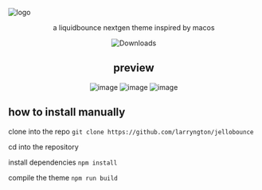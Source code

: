 ![logo](https://github.com/user-attachments/assets/1484fc10-b3e0-4dd1-b338-5a7aa97e7cdf)
<div align="center">
<p align="center">a liquidbounce nextgen theme inspired by macos
</p>
    
<p align="center">
    <img src="https://img.shields.io/github/downloads/larryngton/jellobounce/total?label=Github%20Downloads" alt="Downloads">
</p>

## preview

![image](https://github.com/user-attachments/assets/27871860-5bf6-4157-85a9-96f6f491088a)
![image](https://github.com/user-attachments/assets/2395b9ca-f381-49fd-b9b9-92c17b404654)
![image](https://github.com/user-attachments/assets/43901751-22b3-42f5-b699-72402e287884)
</div>

## how to install manually

clone into the repo `git clone https://github.com/larryngton/jellobounce`

cd into the repository

install dependencies `npm install`

compile the theme `npm run build`
